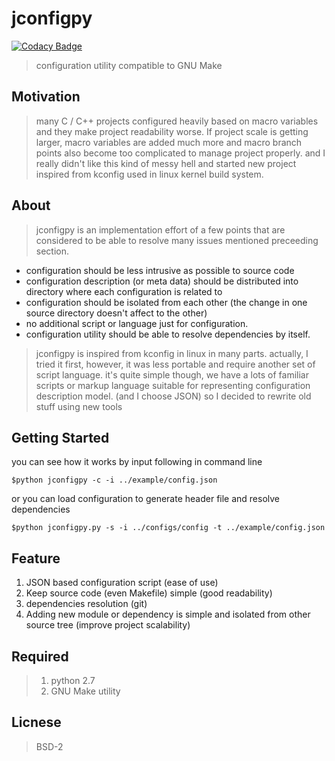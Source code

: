 # jconfigpy  

[![Codacy Badge](https://api.codacy.com/project/badge/Grade/76685c589399464cafbec7e1df23f708)](https://www.codacy.com/app/innocentevil0914/jconfigpy?utm_source=github.com&amp;utm_medium=referral&amp;utm_content=fritzprix/jconfigpy&amp;utm_campaign=Badge_Grade)

> configuration utility compatible to GNU Make

## Motivation

> many C / C++ projects configured heavily based on macro variables and they make project readability worse. If project scale is getting larger, macro variables are added much more and macro branch points also become too complicated to manage project properly. and I really didn't like this kind of messy hell and started new project inspired from kconfig used in linux kernel build system.

## About

> jconfigpy is an implementation effort of a few points that are considered to be able to resolve many issues mentioned preceeding section.

+ configuration should be less intrusive as possible to source code
+ configuration description (or meta data) should be distributed into directory where each configuration is related to
+ configuration should be isolated from each other (the change in one source directory doesn't affect to the other)
+ no additional script or language just for configuration.
+ configuration utility should be able to resolve dependencies by itself.

> jconfigpy is inspired from kconfig in linux in many parts. actually, I tried it first, however, it was less portable and require another set of script language. it's quite simple though, we have a lots of familiar scripts or markup language suitable for representing configuration description model. (and I choose JSON) so I decided to
rewrite old stuff using new tools

## Getting Started

you can see how it works by input following in command line

```shell
$python jconfigpy -c -i ../example/config.json
```

or you can load configuration to generate header file and resolve dependencies

```shell
$python jconfigpy.py -s -i ../configs/config -t ../example/config.json
```

## Feature

1. JSON based configuration script (ease of use)
2. Keep source code (even Makefile) simple (good readability)
3. dependencies resolution (git)
4. Adding new module or dependency is simple and isolated from other source tree (improve project scalability)

## Required

> 1. python 2.7
> 2. GNU Make utility

## Licnese

> BSD-2